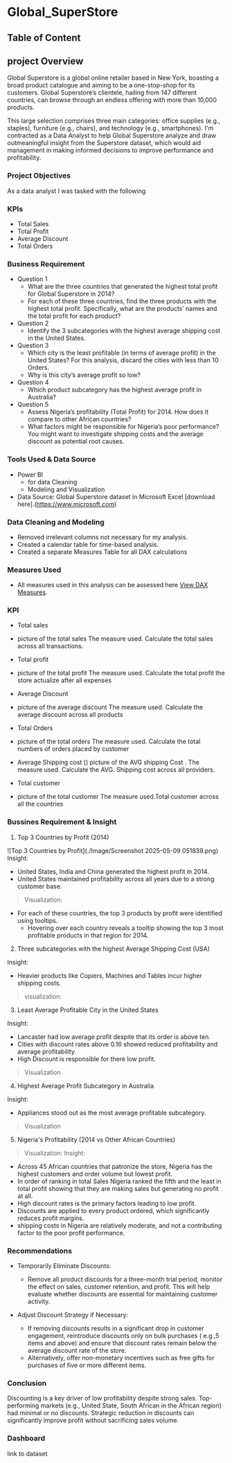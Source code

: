 # Global_SuperStore

## Table of Content
## project Overview
Global Superstore is a global online retailer based in New York, boasting a broad product catalogue and aiming to be a one-stop-shop for its customers. Global Superstore’s
clientele, hailing from 147 different countries, can browse through an endless offering with more than 10,000 products. 

This large selection comprises three main categories: office supplies (e.g., staples), furniture (e.g., chairs), and technology (e.g., smartphones).
I'm contracted as a Data Analyst to help Global Superstore analyze and draw outmeaningful insight from the Superstore dataset, which would aid management in making informed decisions to improve performance and profitability. 

### Project Objectives
As a data analyst I was tasked with the following
### KPIs
- Total Sales 
- Total Profit 
- Average Discount  
- Total Orders 

### Business Requirement
- Question 1
   - What are the three countries that generated the highest total profit for Global Superstore in 2014?
   - For each of these three countries, find the three products with the highest total profit. Specifically, what are the products’ names and the total profit for each product? 
- Question 2
   - Identify the 3 subcategories with the highest average shipping cost in the United States. 
- Question 3
   - Which city is the least profitable (in terms of average profit) in the United States? For this analysis, discard the cities with less than 10 Orders. 
   - Why is this city’s average profit so low?
- Question 4
   - Which product subcategory has the highest average profit in Australia?
- Question 5
   - Assess Nigeria’s profitability (Total Profit) for 2014. How does it compare to other African countries? 
   - What factors might be responsible for Nigeria’s poor performance? You might want to investigate shipping costs and the average discount as potential root causes. 

### Tools Used & Data Source
- Power BI
   - for data Cleaning
   - Modeling and Visualization
- Data Source: Global Superstore dataset in Microsoft Excel [download here].(https://www.microsoft.com)

### Data Cleaning and Modeling
- Removed irrelevant columns not necessary for my analysis.
- Created a calendar table for time-based analysis.
- Created a separate Measures Table for all DAX calculations

### Measures Used
- All measures used in this analysis can be assessed here [View DAX Measures](./Dax_Measures.md).

### KPI 
- Total sales
-  picture of the total sales 
The measure used. Calculate the total sales across all transactions.

- Total profit
-  picture of the total profit 
The measure used. Calculate the total profit the store actualize after all expenses 

- Average Discount
- picture of the average discount 
The measure used. Calculate the average discount across all products 

- Total Orders
-  picture of the total orders
The measure used. Calculate the total numbers of orders placed by customer 

- Average Shipping cost () picture of the AVG shipping Cost . The measure used. Calculate the AVG. Shipping cost across all providers.

- Total customer 
- picture of the total customer 
The  measure used.Total customer across all the countries

### Bussines Requirement & Insight
1. Top 3 Countries by Profit (2014)

![Top 3 Countries by Profit](./Image/Screenshot 2025-05-09 051839.png)
Insight:
   - United States, India and China generated the highest profit in 2014.
   - United States maintained profitability across all years due to a strong customer base.
> Visualization: 

- For each of these countries, the top 3 products by profit were identified using tooltips.
   - Hovering over each country reveals a tooltip showing the top 3 most profitable products in that region for 2014.
  

2. Three subcategories with the highest Average Shipping Cost (USA)

Insight:
   - Heavier products like Copiers, Machines and Tables incur higher shipping costs.
> visualization:

3. Least Average Profitable City in the United States

Insight:
   - Lancaster had low average profit despite that its order is above ten.
   - Cities with discount rates above 0.16 showed reduced profitability and average profitability.
   - High Discount is responsible for there low profit.
> Visualization

4. Highest Average Profit Subcategory in Australia

Insight:
   - Appliances stood out as the most average profitable subcategory.
> Visualization

5. Nigeria's Profitability (2014 vs Other African Countries)

> Visualization: 
Insight:
   - Across 45 African countries that patronize the store, Nigeria has the highest customers and order volume but lowest profit.
   - In order of ranking in total Sales Nigeria ranked the fifth and the least in total profit showing that they are making sales but generating no profit at all.
   - High discount rates is the primary factors leading to low profit.
   - Discounts are applied to every product ordered, which significantly reduces profit margins.
   - shipping costs in Nigeria are relatively moderate, and not a contributing factor to the poor profit performance.
  
### Recommendations
- Temporarily Eliminate Discounts:
   - Remove all product discounts for a three-month trial period, monitor the effect on sales, customer retention, and profit. This will help evaluate whether discounts are essential for maintaining customer activity.

- Adjust Discount Strategy if Necessary:
   - If removing discounts results in a significant drop in customer engagement, reintroduce discounts only on bulk purchases ( e.g.,5 items and above) and ensure that discount rates remain below the average discount rate of the store.
   - Alternatively, offer non-monetary incentives such as free gifts for purchases of five or more different items.
   
### Conclusion

Discounting is a key driver of low profitability despite strong sales. Top-performing markets (e.g., United State, South African in the African region) had minimal or no discounts. Strategic reduction in discounts can significantly improve profit without sacrificing sales volume.

### Dashboard
link to dataset 








 







